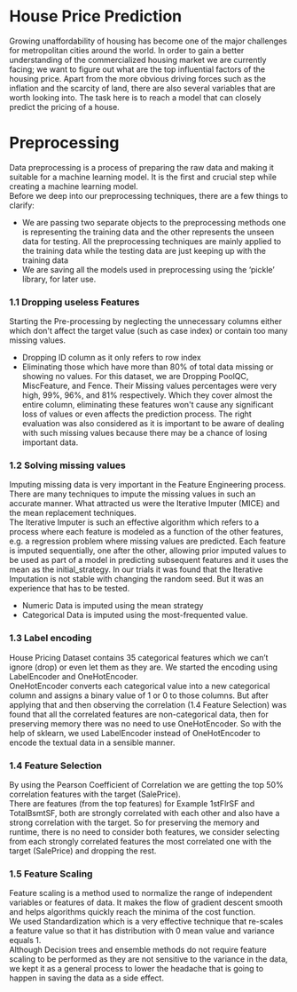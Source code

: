 # House Price Prediction
Growing unaffordability of housing has become one of the major challenges for metropolitan cities around the world. In order to gain a better understanding of the commercialized housing market we are currently facing; we want to figure out what are the top influential factors of the housing price. Apart from the more obvious driving forces such as the inflation and the scarcity of land, there are also several variables that are worth looking into. The task here is to reach a model that can closely predict the pricing of a house.

# Preprocessing
Data preprocessing is a process of preparing the raw data and making it suitable for a machine learning model. It is the first and crucial step while creating a machine learning model.<br>
Before we deep into our preprocessing techniques, there are a few things to clarify:
  - We are passing two separate objects to the preprocessing methods one is representing the training data and the other represents the unseen data for testing. All the preprocessing techniques are mainly applied to the training data while the testing data are just keeping up with the training data
  - We are saving all the models used in preprocessing using the ‘pickle’ library, for later use.

### 1.1 Dropping useless Features
Starting the Pre-processing by neglecting the unnecessary columns either which don't affect the target value (such as case index) or contain too many missing values.
- Dropping ID column as it only refers to row index
- Eliminating those which have more than 80% of total data missing or showing no values. For this dataset, we are Dropping PoolQC, MiscFeature, and Fence. Their Missing values percentages were very high, 99%, 96%, and 81% respectively. Which they cover almost the entire column, eliminating these features won't cause any significant loss of values or even affects the prediction process. The right evaluation was also considered as it is important to be aware of dealing with such missing values because there may be a chance of losing important data.

### 1.2 Solving missing values
Imputing missing data is very important in the Feature Engineering process. There are many techniques to impute the missing values in such an accurate manner. What attracted us were the Iterative Imputer (MICE) and the mean replacement techniques. <br>
The Iterative Imputer is such an effective algorithm which refers to a process where each feature is modeled as a function of the other features, e.g. a regression problem where missing values are predicted. Each feature is imputed sequentially, one after the other, allowing prior imputed values to be used as part of a model in predicting subsequent features and it uses the mean as the initial_strategy. In our trials it was found that the Iterative Imputation is not stable with changing the random seed. But it was an experience that has to be tested.
- Numeric Data is imputed using the mean strategy
- Categorical Data is imputed using the most-frequented value.

### 1.3 Label encoding
House Pricing Dataset contains 35 categorical features which we can’t ignore (drop) or even let them as they are. We started the encoding using LabelEncoder and OneHotEncoder. <br>
OneHotEncoder converts each categorical value into a new categorical column and assigns a binary value of 1 or 0 to those columns. But after applying that and then observing the correlation (1.4 Feature Selection) was found that all the correlated features are non-categorical data, then for preserving memory there was no need to use OneHotEncoder. So with the help of sklearn, we used LabelEncoder instead of OneHotEncoder to encode the textual data in a sensible manner.

### 1.4 Feature Selection
By using the Pearson Coefficient of Correlation we are getting the top 50% correlation features with the target (SalePrice). <br>
There are features (from the top features) for Example 1stFlrSF and TotalBsmtSF, both are strongly correlated with each other and also have a strong correlation with the target. So for preserving the memory and runtime, there is no need to consider both features, we consider selecting from each strongly correlated features the most correlated one with the target (SalePrice) and dropping the rest.

### 1.5 Feature Scaling
Feature scaling is a method used to normalize the range of independent variables or features of data. It makes the flow of gradient descent smooth and helps algorithms quickly reach the minima of the cost function. <br>
We used Standardization which is a very effective technique that re-scales a feature value so that it has distribution with 0 mean value and variance equals 1. <br>
Although Decision trees and ensemble methods do not require feature scaling to be performed as they are not sensitive to the variance in the data, we kept it as a general process to lower the headache that is going to happen in saving the data as a side effect.
